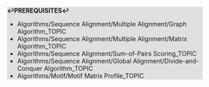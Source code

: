 <div style="margin:2em; background-color: #e0e0e0;">

<strong>↩PREREQUISITES↩</strong>

 * Algorithms/Sequence Alignment/Multiple Alignment/Graph Algorithm_TOPIC
 * Algorithms/Sequence Alignment/Multiple Alignment/Matrix Algorithm_TOPIC
 * Algorithms/Sequence Alignment/Sum-of-Pairs Scoring_TOPIC
 * Algorithms/Sequence Alignment/Global Alignment/Divide-and-Conquer Algorithm_TOPIC
 * Algorithms/Motif/Motif Matrix Profile_TOPIC

</div>

